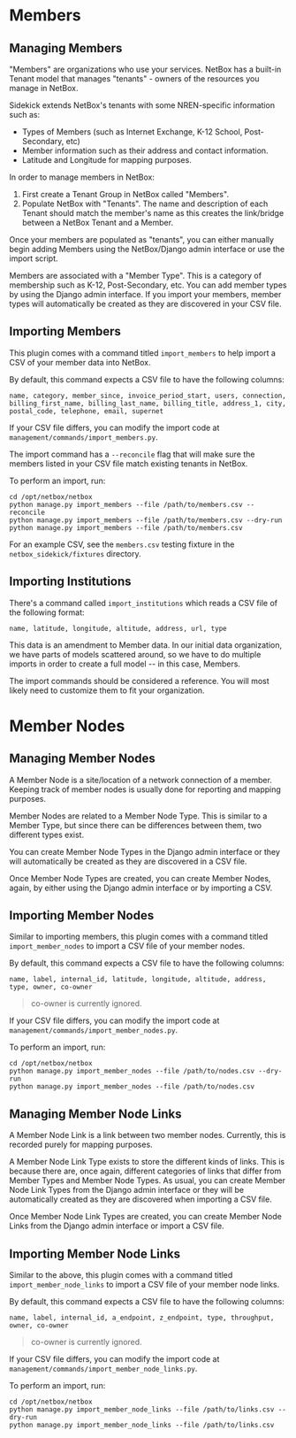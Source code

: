 # Members

## Managing Members

"Members" are organizations who use your services. NetBox has a built-in Tenant
model that manages "tenants" - owners of the resources you manage in NetBox.

Sidekick extends NetBox's tenants with some NREN-specific information such as:

* Types of Members (such as Internet Exchange, K-12 School, Post-Secondary, etc)
* Member information such as their address and contact information.
* Latitude and Longitude for mapping purposes.

In order to manage members in NetBox:

1. First create a Tenant Group in NetBox called "Members".
2. Populate NetBox with "Tenants". The name and description of each Tenant
   should match the member's name as this creates the link/bridge between
   a NetBox Tenant and a Member.

Once your members are populated as "tenants", you can either manually begin
adding Members using the NetBox/Django admin interface or use the import script.

Members are associated with a "Member Type". This is a category of membership
such as K-12, Post-Secondary, etc. You can add member types by using the Django
admin interface. If you import your members, member types will automatically
be created as they are discovered in your CSV file.

## Importing Members

This plugin comes with a command titled `import_members` to help import a CSV
of your member data into NetBox.

By default, this command expects a CSV file to have the following columns:

```
name, category, member_since, invoice_period_start, users, connection, billing_first_name, billing_last_name, billing_title, address_1, city, postal_code, telephone, email, supernet
```

If your CSV file differs, you can modify the import code at
`management/commands/import_members.py`.

The import command has a `--reconcile` flag that will make sure the members
listed in your CSV file match existing tenants in NetBox.

To perform an import, run:

```
cd /opt/netbox/netbox
python manage.py import_members --file /path/to/members.csv --reconcile
python manage.py import_members --file /path/to/members.csv --dry-run
python manage.py import_members --file /path/to/members.csv
```

For an example CSV, see the `members.csv` testing fixture in the
`netbox_sidekick/fixtures` directory.

## Importing Institutions

There's a command called `import_institutions` which reads a CSV file
of the following format:

```
name, latitude, longitude, altitude, address, url, type
```

This data is an amendment to Member data. In our initial data organization,
we have parts of models scattered around, so we have to do multiple
imports in order to create a full model -- in this case, Members.

The import commands should be considered a reference. You will most
likely need to customize them to fit your organization.

# Member Nodes

## Managing Member Nodes

A Member Node is a site/location of a network connection of a member.
Keeping track of member nodes is usually done for reporting and mapping
purposes.

Member Nodes are related to a Member Node Type. This is similar to a
Member Type, but since there can be differences between them, two
different types exist.

You can create Member Node Types in the Django admin interface or they
will automatically be created as they are discovered in a CSV file.

Once Member Node Types are created, you can create Member Nodes, again,
by either using the Django admin interface or by importing a CSV.

## Importing Member Nodes

Similar to importing members, this plugin comes with a command titled
`import_member_nodes` to import a CSV file of your member nodes.

By default, this command expects a CSV file to have the following columns:

```
name, label, internal_id, latitude, longitude, altitude, address, type, owner, co-owner
```

> co-owner is currently ignored.

If your CSV file differs, you can modify the import code at
`management/commands/import_member_nodes.py`.

To perform an import, run:

```
cd /opt/netbox/netbox
python manage.py import_member_nodes --file /path/to/nodes.csv --dry-run
python manage.py import_member_nodes --file /path/to/nodes.csv
```

## Managing Member Node Links

A Member Node Link is a link between two member nodes. Currently, this is
recorded purely for mapping purposes.

A Member Node Link Type exists to store the different kinds of links. This is
because there are, once again, different categories of links that differ
from Member Types and Member Node Types. As usual, you can create Member Node
Link Types from the Django admin interface or they will be automatically
created as they are discovered when importing a CSV file.

Once Member Node Link Types are created, you can create Member Node Links
from the Django admin interface or import a CSV file.

## Importing Member Node Links

Similar to the above, this plugin comes with a command titled
`import_member_node_links` to import a CSV file of your member node links.

By default, this command expects a CSV file to have the following columns:

```
name, label, internal_id, a_endpoint, z_endpoint, type, throughput, owner, co-owner
```

> co-owner is currently ignored.

If your CSV file differs, you can modify the import code at
`management/commands/import_member_node_links.py`.

To perform an import, run:

```
cd /opt/netbox/netbox
python manage.py import_member_node_links --file /path/to/links.csv --dry-run
python manage.py import_member_node_links --file /path/to/links.csv
```
